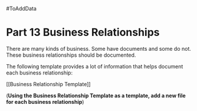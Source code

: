 #ToAddData 
# Part 13 Business Relationships
There are many kinds of business.  Some have documents and some do not.  These business  relationships should be documented.  

The following template provides a lot of information that helps document each business relationship:

[[Business Relationship Template]]

(**Using the Business Relationship Template as a template, add a new file for each business relationship**)

